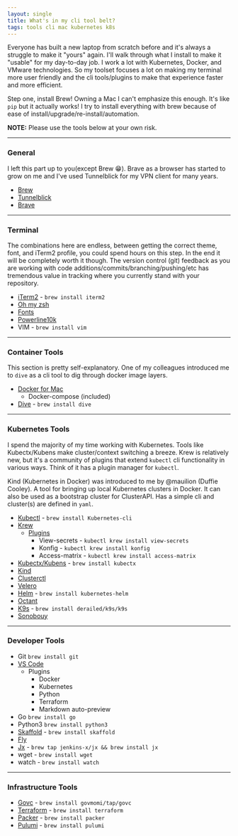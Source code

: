 ```yaml
---
layout: single
title: What's in my cli tool belt?   
tags: tools cli mac kubernetes k8s
---
```


Everyone has built a new laptop from scratch before and it's always a struggle to make it "yours" again. I'll walk through what I install to make it "usable" for my day-to-day job. I work a lot with Kubernetes, Docker, and VMware technologies. So my toolset focuses a lot on making my terminal more user friendly and the cli tools/plugins to make that experience faster and  more efficient.

Step one, install Brew! Owning a Mac I can't emphasize this enough. It's like `pip` but it actually works! I try to install everything with brew because of ease of install/upgrade/re-install/automation.

**NOTE:** Please use the tools below at your own risk.

---
### General

I left this part up to you(except Brew :grin:). Brave as a browser has started to grow on me and I've used Tunnelblick for my VPN client for many years.

- [Brew](https://brew.sh/)
- [Tunnelblick](https://tunnelblick.net/)
- [Brave](https://brave.com/)

---
### Terminal

The combinations here are endless, between getting the correct theme, font, and iTerm2 profile, you could spend hours on this step. In the end it will be completely worth it though. The version control (git) feedback as you are working with code additions/commits/branching/pushing/etc has tremendous value in tracking where you currently stand with your repository.

- [iTerm2](https://iterm2.com/index.html) - `brew install iterm2`
- [Oh my zsh](https://ohmyz.sh/)
- [Fonts](https://github.com/romkatv/powerlevel10k#fonts)
- [Powerline10k](https://github.com/romkatv/powerlevel10k)
- VIM - `brew install vim`

---
### Container Tools

This section is pretty self-explanatory. One of my colleagues introduced me to `dive` as a cli tool to dig through docker image layers.

- [Docker for Mac](https://docs.docker.com/docker-for-mac/install/)
	- Docker-compose (included)
- [Dive](https://github.com/wagoodman/dive) - `brew install dive`

---
### Kubernetes Tools

I spend the majority of my time working with Kubernetes. Tools like Kubectx/Kubens make cluster/context switching a breeze. Krew is relatively new, but it's a community of plugins that extend `kubectl` cli functionality in various ways. Think of it has a plugin manager for `kubectl`. 

Kind (Kubernetes in Docker) was introduced to me by @mauilion (Duffie Cooley). A tool for bringing up local Kubernetes clusters in Docker. It can also be used as a bootstrap cluster for ClusterAPI. Has a simple cli and cluster(s) are defined in `yaml`. 

- [Kubectl](https://kubernetes.io/docs/tasks/tools/install-kubectl/) - `brew install Kubernetes-cli`
- [Krew](https://github.com/kubernetes-sigs/krew)
	- [Plugins](https://github.com/kubernetes-sigs/krew-index/blob/master/plugins.md)
		- View-secrets - `kubectl krew install view-secrets`
		- Konfig - `kubectl krew install konfig`
		- Access-matrix - `kubectl krew install access-matrix`
- [Kubectx/Kubens](https://github.com/ahmetb/kubectx) - `brew install kubectx`
- [Kind](https://github.com/kubernetes-sigs/kind)
- [Clusterctl](https://github.com/kubernetes-sigs/cluster-api/tree/master/cmd/clusterctl)
- [Velero](https://github.com/vmware-tanzu/velero)
- [Helm](https://github.com/helm/helm) - `brew install kubernetes-helm`
- [Octant](https://github.com/vmware-tanzu/octant)
- [K9s](https://github.com/derailed/k9s) - `brew install derailed/k9s/k9s`
- [Sonobouy](https://github.com/vmware-tanzu/sonobuoy)

---
### Developer Tools
- Git `brew install git`
- [VS Code](https://code.visualstudio.com/download)
	- Plugins
		- Docker
		- Kubernetes
		- Python
		- Terraform
		- Markdown auto-preview
- Go `brew install go`
- Python3 `brew install python3`
- [Skaffold](https://github.com/GoogleContainerTools/skaffold) - `brew install skaffold`
- [Fly](https://github.com/concourse/concourse)
- [Jx](https://jenkins-x.io/docs/getting-started/setup/install/) - `brew tap jenkins-x/jx && brew install jx`
- wget - `brew install wget`
- watch - `brew install watch`

---
### Infrastructure Tools
- [Govc](https://github.com/vmware/govmomi/tree/master/govc) - `brew install govmomi/tap/govc`
- [Terraform](https://www.terraform.io/) - `brew install terraform`
- [Packer](https://www.packer.io/) - `brew install packer`
- [Pulumi](https://github.com/pulumi/pulumi) - `brew install pulumi`
